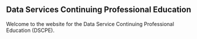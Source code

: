 ## Data Services Continuing Professional Education

Welcome to the website for the Data Service Continuing Professional Education (DSCPE).
